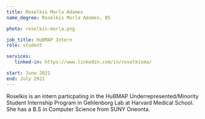 ```yaml
---
title: Roselkis Morla Adames
name_degree: Roselkis Morla Adames, BS

photo: roselkis-morla.png

job_title: HuBMAP Intern
role: student

services:
   linked-in: https://www.linkedin.com/in/roselkisma/

start: June 2021
end: July 2021
---
```

Roselkis is an intern particpating in the HuBMAP Underrepresented/Minority Student Internship Program in Gehlenborg Lab at Harvard Medical School. She has a B.S in Computer Science from SUNY Oneonta. 

